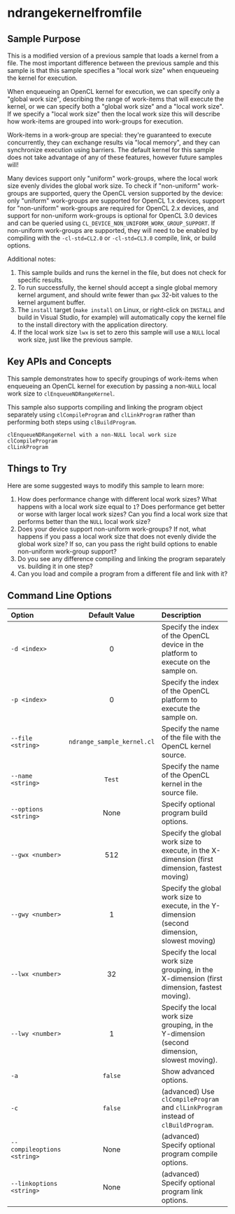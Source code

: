 # ndrangekernelfromfile

## Sample Purpose

This is a modified version of a previous sample that loads a kernel from a file.
The most important difference between the previous sample and this sample is that this sample specifies a "local work size" when enqueueing the kernel for execution.

When enqueueing an OpenCL kernel for execution, we can specify only a "global work size", describing the range of work-items that will execute the kernel, or we can specify both a "global work size" and a "local work size".
If we specify a "local work size" then the local work size this will describe how work-items are grouped into work-groups for execution.

Work-items in a work-group are special: they're guaranteed to execute concurrently, they can exchange results via "local memory", and they can synchronize execution using barriers.
The default kernel for this sample does not take advantage of any of these features, however future samples will!

Many devices support only "uniform" work-groups, where the local work size evenly divides the global work size.
To check if "non-uniform" work-groups are supported, query the OpenCL version supported by the device: only "uniform" work-groups are supported for OpenCL 1.x devices, support for "non-uniform" work-groups are required for OpenCL 2.x devices, and support for non-uniform work-groups is optional for OpenCL 3.0 devices and can be queried using `CL_DEVICE_NON_UNIFORM_WORK_GROUP_SUPPORT`.
If non-uniform work-groups are supported, they will need to be enabled by compiling with the `-cl-std=CL2.0` or `-cl-std=CL3.0` compile, link, or build options.

Additional notes:

1. This sample builds and runs the kernel in the file, but does not check for specific results.
2. To run successfully, the kernel should accept a single global memory kernel argument, and should write fewer than `gwx` 32-bit values to the kernel argument buffer.
3. The `install` target (`make install` on Linux, or right-click on `INSTALL` and build in Visual Studio, for example) will automatically copy the kernel file to the install directory with the application directory.
4. If the local work size `lwx` is set to zero this sample will use a `NULL` local work size, just like the previous sample.

## Key APIs and Concepts

This sample demonstrates how to specify groupings of work-items when enqueueing an OpenCL kernel for execution by passing a non-`NULL` local work size to `clEnqueueNDRangeKernel`.

This sample also supports compiling and linking the program object separately using `clCompileProgram` and `clLinkProgram` rather than performing both steps using `clBuildProgram`.

```
clEnqueueNDRangeKernel with a non-NULL local work size
clCompileProgram
clLinkProgram
```

## Things to Try

Here are some suggested ways to modify this sample to learn more:

1. How does performance change with different local work sizes?
What happens with a local work size equal to `1`?
Does performance get better or worse with larger local work sizes?
Can you find a local work size that performs better than the `NULL` local work size?
2. Does your device support non-uniform work-groups?
If not, what happens if you pass a local work size that does not evenly divide the global work size?
If so, can you pass the right build options to enable non-uniform work-group support?
3. Do you see any difference compiling and linking the program separately vs. building it in one step?
4. Can you load and compile a program from a different file and link with it?

## Command Line Options

| Option | Default Value | Description |
|:--|:-:|:--|
| `-d <index>` | 0 | Specify the index of the OpenCL device in the platform to execute on the sample on.
| `-p <index>` | 0 | Specify the index of the OpenCL platform to execute the sample on.
| `--file <string>` | `ndrange_sample_kernel.cl` | Specify the name of the file with the OpenCL kernel source.
| `--name <string>` | `Test` | Specify the name of the OpenCL kernel in the source file.
| `--options <string>` | None | Specify optional program build options.
| `--gwx <number>` | 512 | Specify the global work size to execute, in the X-dimension (first dimension, fastest moving)
| `--gwy <number>` | 1 | Specify the global work size to execute, in the Y-dimension (second dimension, slowest moving)
| `--lwx <number>` | 32 | Specify the local work size grouping, in the X-dimension (first dimension, fastest moving).
| `--lwy <number>` | 1 | Specify the local work size grouping, in the Y-dimension (second dimension, slowest moving).
| `-a` | `false` | Show advanced options.
| `-c` | `false` | (advanced) Use `clCompileProgram` and `clLinkProgram` instead of `clBuildProgram`.
| `--compileoptions <string>` | None | (advanced) Specify optional program compile options.
| `--linkoptions <string>` | None | (advanced) Specify optional program link options.
